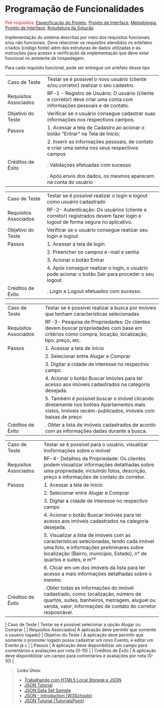 # Programação de Funcionalidades

<span style="color:red">Pré-requisitos: <a href="2-Especificação do Projeto.md"> Especificação do Projeto</a></span>, <a href="3-Projeto de Interface.md"> Projeto de Interface</a>, <a href="4-Metodologia.md"> Metodologia</a>, <a href="3-Projeto de Interface.md"> Projeto de Interface</a>, <a href="5-Arquitetura da Solução.md"> Arquitetura da Solução</a>

Implementação do sistema descritas por meio dos requisitos funcionais e/ou não funcionais. Deve relacionar os requisitos atendidos os artefatos criados (código fonte) além das estruturas de dados utilizadas e as instruções para acesso e verificação da implementação que deve estar funcional no ambiente de hospedagem.

Para cada requisito funcional, pode ser entregue um artefato desse tipo

|                      |                                                                                |
|----------------------|--------------------------------------------------------------------------------|
| Caso de Teste        | Testar se é possível o novo usuário (cliente e/ou corretor) realizar o seu cadastro.|
| Requisitos Associados| RF-1 - Registro de Usuário: O usuário (cliente e corretor) deve criar uma conta com informações pessoais e de contato.                                                                                                     |
| Objetivo do Teste    | Verificar se o usuário consegue cadastrar suas informações nos respectivos campos.  |
| Passos               |1. Acessar a tela de Cadastro ao acionar o botão "Entrar" na Tela de Início;        | 
|                      |2. Inserir as informações pessoais, de contato e criar uma senha nos seus respectivos campos |                   |                      |3. Verficar se o cadastro foi realizado após o preenchimento de todos os campos.             |
| Créditos de Êxito    | . Validações efetuadas com sucesso                                                           |
|                      | . Após envio dos dados, os mesmos aparecem na conta do usuário                               |

|                      |                                                                                |
|----------------------|--------------------------------------------------------------------------------|
| Caso de Teste        | Testar se é possível realizar o login e logout como usuário cadastrado         |
| Requisitos Associados| RF-2- Autenticação: Os usuários (cliente e corretor) registrados devem fazer login e logout de forma segura no aplicativo.                                                                                                    |
| Objetivo do Teste    | Verificar se o usuário consegue realizar seu login e logout                           |
| Passos  | 1. Acessar a tela de login                                                                          |
|         | 2. Preencher os campos e-mail e senha                                                               |
|         | 3. Acionar o botão Entrar
|         |4. Após conseguir realizar o login, o usuário pode acionar o botão Sair para proceder o seu logout.  |
| Créditos de Êxito | . Login e Logout efetuados com sucesso.                                                   |

|                      |                                                                                |
|----------------------|--------------------------------------------------------------------------------|
| Caso de Teste        | Testar se é possível realizar a busca por imóveis que tenham características selecionadas         |
| Requisitos Associados| RF-3- Pesquisa de Propriedades: Os clientes devem buscar propriedades com base em critérios como compra, locação, localização, tipo, preço, etc.                                                                 |                                 | Objetivo do Teste    | Constatar se o usuário consegue buscar por imóveis, podendo inclusive filtrar entre imóveis para alugar e vender, e selecionar o bairro onde o imóvel esta localizado.                            |
| Passos  | 1. Acessar a tela de início                                                                          |
|         | 2. Selecionar entre Alugar e Comprar                                                               |
|         | 3. Digitar a cidade de interesse no respectivo campo                                               | 
|         |4. Acionar o botão Buscar imóvies para ter acesso aos imóveis cadastrados na categoria desejada.    | 
|         | 5. Também é possível buscar o imóvel clicando diretamente nos botões Apartamentos mais vistos, Imóveis recém-publicados, imóveis com baixas de preço                                                                                     | 
| Créditos de Êxito | . Obter a lista de imóveis cadastrados de acordo com as informações dadas durante a busca. |                                                                                                         

|                      |                                                                                |
|----------------------|--------------------------------------------------------------------------------|
| Caso de Teste        | Testar se é possível para o usuário, visualizar inoformações sobre o imóvel          |
| Requisitos Associados| RF-4- Detalhes da Propriedade: Os clientes podem visualizar informações detalhadas sobre uma propriedade, incluindo fotos, descrição, preço e informações de contato do corretor.                                                               |   | Objetivo do Teste    | Verificar se o usuário consegue visualizar informações sobre o imóvel.                |
| Passos  | 1. Acessar a tela de início                                                                          |
|         | 2. Selecionar entre Alugar e Comprar                                                               |
|         | 3. Digitar a cidade de interesse no respectivo campo                                               | 
|         |4. Acionar o botão Buscar imóvies para ter acesso aos imóveis cadastrados na categoria desejada.    | 
|         | 5. Visualizar a lista de imóveis com as características selecionadas, tendo cada imóvel uma foto, e informações preliminares sobre localização (Bairro, município, Estado), n° de quartos e suítes, e m°²
|         | 6. Clicar em um dos imóveis da lista para ter acesso a mais informações detalhadas sobre o mesmo.
| Créditos de Êxito | . Obter todas as informações do imóvel cadastrado, como: localização, número de quartos, suítes, banheiros, metragem, aluguel ou venda, valor, informações de contato do corretor resposnável. | 








| Caso de Teste | Testar se é possível selecionar a opção Alugar ou Comprar |
| Requisitos Associados| A aplicação deve permitir que somente o usuário logado|
| Objetivo do Teste | A aplicação deve permitir que somente o promoter logado possa cadastrar um novo Evento, e editar um Evento já c |
| Passos | A aplicação deve disponibilizar um campo para comentários e avaliações por nota (0-10) |
| Créditos de Êxito | A aplicação deve disponibilizar um campo para comentários e avaliações por nota (0-10) |

















> **Links Úteis**:
>
> - [Trabalhando com HTML5 Local Storage e JSON](https://www.devmedia.com.br/trabalhando-com-html5-local-storage-e-json/29045)
> - [JSON Tutorial](https://www.w3resource.com/JSON)
> - [JSON Data Set Sample](https://opensource.adobe.com/Spry/samples/data_region/JSONDataSetSample.html)
> - [JSON - Introduction (W3Schools)](https://www.w3schools.com/js/js_json_intro.asp)
> - [JSON Tutorial (TutorialsPoint)](https://www.tutorialspoint.com/json/index.htm)
